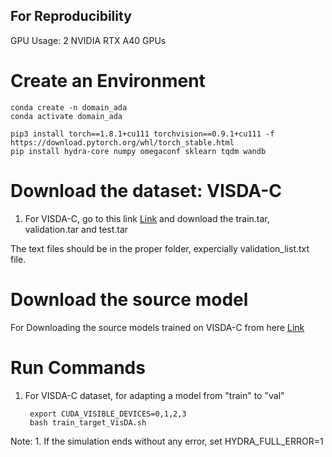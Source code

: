 ## For Reproducibility

GPU Usage: 2 NVIDIA RTX A40 GPUs

# Create an Environment
	
	conda create -n domain_ada 
	conda activate domain_ada
	
	pip3 install torch==1.8.1+cu111 torchvision==0.9.1+cu111 -f https://download.pytorch.org/whl/torch_stable.html
	pip install hydra-core numpy omegaconf sklearn tqdm wandb

		
# Download the dataset: VISDA-C

1. For VISDA-C, go to this link [Link](https://github.com/VisionLearningGroup/taskcv-2017-public/tree/master/classification) and download the train.tar, validation.tar and test.tar

The text files should be in the proper folder, expercially validation_list.txt file.
	
	
# Download the source model 
For Downloading the source models trained on VISDA-C from here [Link](https://drive.google.com/drive/folders/1Uf4jCsGX0WcC8aHstdEG7FvCR6DBSufk?usp=sharing)
	 
# Run Commands
	
1. For VISDA-C dataset, for adapting a model from "train" to "val"
 
 		export CUDA_VISIBLE_DEVICES=0,1,2,3
		bash train_target_VisDA.sh 
		
	
Note: 1. If the simulation ends without any error, set HYDRA_FULL_ERROR=1
